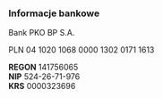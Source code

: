 ### Informacje bankowe

Bank PKO BP S.A.

PLN 04 1020 1068 0000 1302 0171 1613

**REGON** 141756065  
**NIP** 524-26-71-976  
**KRS** 0000323696
